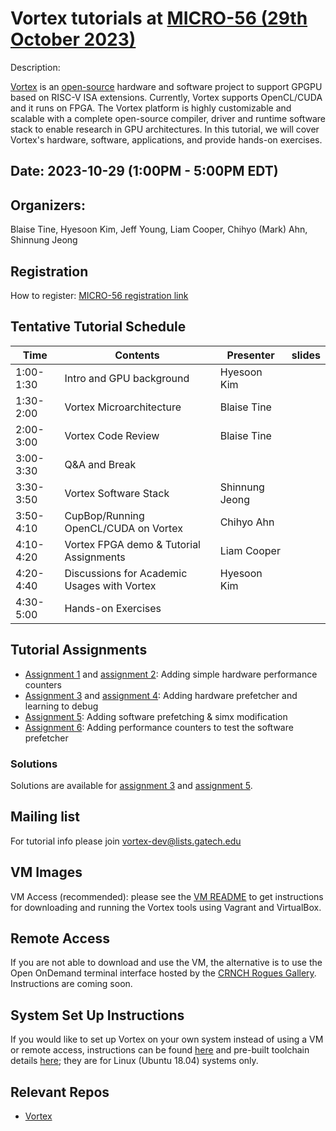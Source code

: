 # Vortex tutorials at [MICRO-56 (29th October 2023)](https://microarch.org/micro56/index.php)

Description:

[Vortex](http://vortex.cc.gatech.edu/) is an [open-source](https://github.com/vortexgpgpu/) hardware and software project to support GPGPU based on RISC-V ISA extensions. Currently, Vortex supports OpenCL/CUDA and it runs on FPGA. The Vortex platform is highly customizable and scalable with a complete open-source compiler, driver and runtime software stack to enable research in GPU architectures. In this tutorial, we will cover Vortex's hardware, software, applications, and provide hands-on exercises.

## Date: 2023-10-29 (1:00PM - 5:00PM EDT)

## Organizers:

Blaise Tine, Hyesoon Kim, Jeff Young, Liam Cooper, Chihyo (Mark) Ahn, Shinnung Jeong

## Registration

How to register: [MICRO-56 registration link](https://microarch.org/micro56/attend/register.php)

## Tentative Tutorial Schedule

| Time      | Contents                                                             | Presenter      | slides |
|-----------|----------------------------------------------------------------------|----------------|--------|
| 1:00-1:30 | Intro and GPU background                                             | Hyesoon Kim    |        |
| 1:30-2:00 | Vortex Microarchitecture                                             | Blaise Tine    |        |
| 2:00-3:00 | Vortex Code Review                                                   | Blaise Tine    |        |
| 3:00-3:30 | Q&A and Break                                                        |                |        |
| 3:30-3:50 | Vortex Software Stack                                                | Shinnung Jeong     |        |
| 3:50-4:10 | CupBop/Running OpenCL/CUDA on Vortex                                 | Chihyo Ahn |        |
| 4:10-4:20 | Vortex FPGA demo   & Tutorial Assignments                            | Liam Cooper    |        |
| 4:20-4:40 | Discussions for Academic Usages with Vortex | Hyesoon Kim    |        |
| 4:30-5:00 | Hands-on Exercises                                                   |                |        |

## Tutorial Assignments

* [Assignment 1](Exercises/assignment1.md) and [assignment 2](Exercises/assignment2.md): Adding simple hardware performance counters
* [Assignment 3](Exercises/assignment3.md) and [assignment 4](Exercises/assignment4.md): Adding hardware prefetcher and learning to debug
* [Assignment 5](Exercises/assignment5.md): Adding software prefetching & simx modification
* [Assignment 6](Exercises/assignment6.md): Adding performance counters to test the software prefetcher

### Solutions
Solutions are available for [assignment 3](https://github.com/vortexgpgpu/vortex_tutorials/blob/main/Solutions/assignment3_solution.md) and [assignment 5](https://github.com/vortexgpgpu/vortex_tutorials/blob/main/Solutions/assignment5_solution.md).

## Mailing list
For tutorial info please join vortex-dev@lists.gatech.edu 

## VM Images
VM Access (recommended): please see the [VM README](VM_Imgs/VM_README.md) to get instructions for downloading and running the Vortex tools using Vagrant and VirtualBox.

## Remote Access
If you are not able to download and use the VM, the alternative is to use the Open OnDemand terminal interface hosted by the [CRNCH Rogues Gallery](https://crnch.gatech.edu/). Instructions are coming soon.

## System Set Up Instructions
If you would like to set up Vortex on your own system instead of using a VM or remote access, instructions can be found [here](https://github.com/vortexgpgpu/vortex/blob/master/README.md) and pre-built toolchain details [here](https://github.com/vortexgpgpu/vortex-toolchain-prebuilt); they are for Linux (Ubuntu 18.04) systems only.

## Relevant Repos

* [Vortex](https://github.com/vortexgpgpu/vortex)
